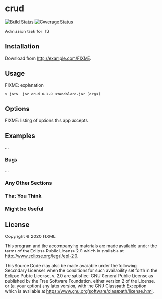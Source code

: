 # crud

[![Build Status](https://travis-ci.com/blakexdd/crud.svg?branch=master)](https://travis-ci.com/blakexdd/crud)
[![Coverage Status](https://coveralls.io/repos/github/blakexdd/crud/badge.svg?branch=master)](https://coveralls.io/github/blakexdd/crud?branch=master)

Admission task for HS

## Installation

Download from http://example.com/FIXME.

## Usage

FIXME: explanation

    $ java -jar crud-0.1.0-standalone.jar [args]

## Options

FIXME: listing of options this app accepts.

## Examples

...

### Bugs

...

### Any Other Sections
### That You Think
### Might be Useful

## License

Copyright © 2020 FIXME

This program and the accompanying materials are made available under the
terms of the Eclipse Public License 2.0 which is available at
http://www.eclipse.org/legal/epl-2.0.

This Source Code may also be made available under the following Secondary
Licenses when the conditions for such availability set forth in the Eclipse
Public License, v. 2.0 are satisfied: GNU General Public License as published by
the Free Software Foundation, either version 2 of the License, or (at your
option) any later version, with the GNU Classpath Exception which is available
at https://www.gnu.org/software/classpath/license.html.
